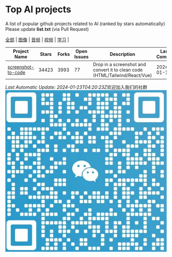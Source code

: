 # Top AI projects
A list of popular github projects related to AI (ranked by stars automatically)
Please update **list.txt** (via Pull Request)

<a href="./README.md">全部</a> |   <a href="./READMEpicture.md">图像</a> |   <a href="./READMEaudio.md">音频</a> | <a href="./READMEvideo.md">视频</a> | <a href="./READMElearn.md">学习</a> | 

| Project Name | Stars | Forks | Open Issues | Description | Last Commit |
| ------------ | ----- | ----- | ----------- | ----------- | ----------- |
| [screenshot-to-code](https://github.com/abi/screenshot-to-code) | 34423 | 3993 | 77 | Drop in a screenshot and convert it to clean code (HTML/Tailwind/React/Vue) | 2024-01-11 |

*Last Automatic Update: 2024-01-23T04:20:23Z*欢迎加入我们的社群 ![](https://raw.githubusercontent.com/mouuii/picture/master/weichat.jpg) 